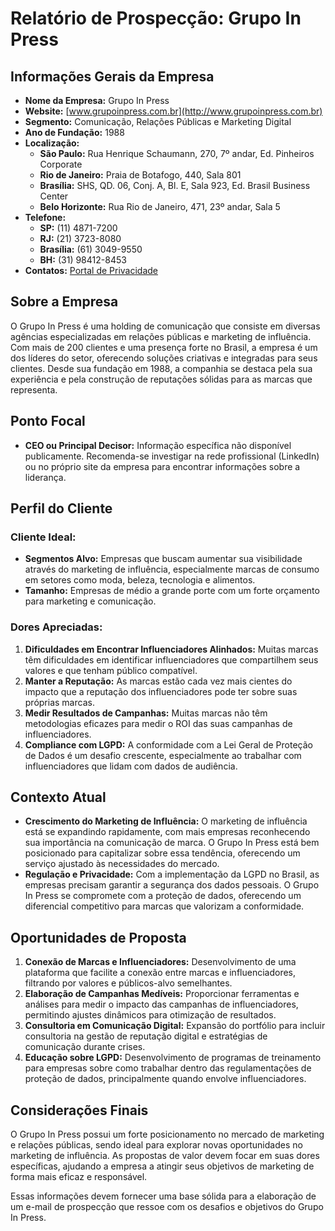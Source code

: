 # Relatório de Prospecção: Grupo In Press

## Informações Gerais da Empresa
- **Nome da Empresa:** Grupo In Press
- **Website:** [www.grupoinpress.com.br](http://www.grupoinpress.com.br)
- **Segmento:** Comunicação, Relações Públicas e Marketing Digital
- **Ano de Fundação:** 1988
- **Localização:** 
  - **São Paulo:** Rua Henrique Schaumann, 270, 7º andar, Ed. Pinheiros Corporate
  - **Rio de Janeiro:** Praia de Botafogo, 440, Sala 801
  - **Brasília:** SHS, QD. 06, Conj. A, Bl. E, Sala 923, Ed. Brasil Business Center
  - **Belo Horizonte:** Rua Rio de Janeiro, 471, 23º andar, Sala 5
- **Telefone:** 
  - **SP:** (11) 4871-7200
  - **RJ:** (21) 3723-8080
  - **Brasília:** (61) 3049-9550
  - **BH:** (31) 98412-8453
- **Contatos:** [Portal de Privacidade](https://privacidade.grupoinpress.com.br/)

## Sobre a Empresa
O Grupo In Press é uma holding de comunicação que consiste em diversas agências especializadas em relações públicas e marketing de influência. Com mais de 200 clientes e uma presença forte no Brasil, a empresa é um dos líderes do setor, oferecendo soluções criativas e integradas para seus clientes. Desde sua fundação em 1988, a companhia se destaca pela sua experiência e pela construção de reputações sólidas para as marcas que representa.

## Ponto Focal
- **CEO ou Principal Decisor:** Informação específica não disponível publicamente. Recomenda-se investigar na rede profissional (LinkedIn) ou no próprio site da empresa para encontrar informações sobre a liderança.

## Perfil do Cliente
### Cliente Ideal:
- **Segmentos Alvo:** Empresas que buscam aumentar sua visibilidade através do marketing de influência, especialmente marcas de consumo em setores como moda, beleza, tecnologia e alimentos.
- **Tamanho:** Empresas de médio a grande porte com um forte orçamento para marketing e comunicação.

### Dores Apreciadas:
1. **Dificuldades em Encontrar Influenciadores Alinhados:** Muitas marcas têm dificuldades em identificar influenciadores que compartilhem seus valores e que tenham público compatível.
2. **Manter a Reputação:** As marcas estão cada vez mais cientes do impacto que a reputação dos influenciadores pode ter sobre suas próprias marcas.
3. **Medir Resultados de Campanhas:** Muitas marcas não têm metodologias eficazes para medir o ROI das suas campanhas de influenciadores.
4. **Compliance com LGPD:** A conformidade com a Lei Geral de Proteção de Dados é um desafio crescente, especialmente ao trabalhar com influenciadores que lidam com dados de audiência.

## Contexto Atual
- **Crescimento do Marketing de Influência:** O marketing de influência está se expandindo rapidamente, com mais empresas reconhecendo sua importância na comunicação de marca. O Grupo In Press está bem posicionado para capitalizar sobre essa tendência, oferecendo um serviço ajustado às necessidades do mercado.
- **Regulação e Privacidade:** Com a implementação da LGPD no Brasil, as empresas precisam garantir a segurança dos dados pessoais. O Grupo In Press se compromete com a proteção de dados, oferecendo um diferencial competitivo para marcas que valorizam a conformidade.

## Oportunidades de Proposta
1. **Conexão de Marcas e Influenciadores:** Desenvolvimento de uma plataforma que facilite a conexão entre marcas e influenciadores, filtrando por valores e públicos-alvo semelhantes.
2. **Elaboração de Campanhas Medíveis:** Proporcionar ferramentas e análises para medir o impacto das campanhas de influenciadores, permitindo ajustes dinâmicos para otimização de resultados.
3. **Consultoria em Comunicação Digital:** Expansão do portfólio para incluir consultoria na gestão de reputação digital e estratégias de comunicação durante crises.
4. **Educação sobre LGPD:** Desenvolvimento de programas de treinamento para empresas sobre como trabalhar dentro das regulamentações de proteção de dados, principalmente quando envolve influenciadores.

## Considerações Finais
O Grupo In Press possui um forte posicionamento no mercado de marketing e relações públicas, sendo ideal para explorar novas oportunidades no marketing de influência. As propostas de valor devem focar em suas dores específicas, ajudando a empresa a atingir seus objetivos de marketing de forma mais eficaz e responsável.

Essas informações devem fornecer uma base sólida para a elaboração de um e-mail de prospecção que ressoe com os desafios e objetivos do Grupo In Press.